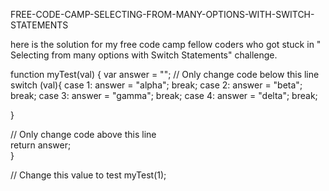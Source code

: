  FREE-CODE-CAMP-SELECTING-FROM-MANY-OPTIONS-WITH-SWITCH-STATEMENTS
 
here is the solution for my free code camp fellow coders who got stuck in " Selecting from many options with Switch Statements" challenge.



function myTest(val) {
  var answer = "";
  // Only change code below this line
  switch (val){
    case 1:
      answer = "alpha";
      break;
    case 2:
      answer = "beta";
      break;
    case 3:
      answer = "gamma";
      break;
    case 4:
      answer = "delta";
      break;
      
  }
  
  
  // Only change code above this line  
  return answer;  
}

// Change this value to test
myTest(1);

